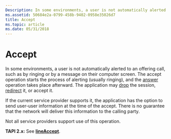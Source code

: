 ```yaml
---
Description: In some environments, a user is not automatically alerted to an offering call, such as by ringing or by a message on their computer screen.
ms.assetid: 50684e2a-0799-458b-9402-0958e35026d7
title: Accept
ms.topic: article
ms.date: 05/31/2018
---
```


# Accept

In some environments, a user is not automatically alerted to an offering call, such as by ringing or by a message on their computer screen. The accept operation starts the process of alerting (usually ringing), and the [answer](answer-ovr.md) operation takes place afterward. The application may [drop](drop-ovr.md) the session, [redirect](redirect-ovr.md) it, or accept it.

If the current service provider supports it, the application has the option to send user-user information at the time of the accept. There is no guarantee that the network will deliver this information to the calling party.

Not all service providers support use of this operation.

**TAPI 2.x:** See [**lineAccept**](https://msdn.microsoft.com/en-us/library/ms734922(v=VS.85).aspx).

 

 




